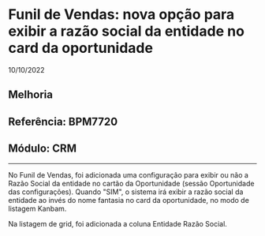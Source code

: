 # Funil de Vendas: nova opção para exibir a razão social da entidade no card da oportunidade
10/10/2022
## Melhoria
## Referência: BPM7720
## Módulo: CRM
***

No Funil de Vendas, foi adicionada uma configuração para exibir ou não a Razão Social da entidade no cartão da Oportunidade (sessão Oportunidade das configurações). Quando "SIM", o sistema irá exibir a razão social da entidade ao invés do nome fantasia no card da oportunidade, no modo de listagem Kanbam.

Na listagem de grid, foi adicionada a coluna Entidade Razão Social.
